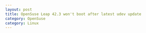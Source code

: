 ```yaml
---
layout: post
title: OpenSuse Leap 42.3 won't boot after latest udev update
category: OpenSuse
category: Linux
---
```

